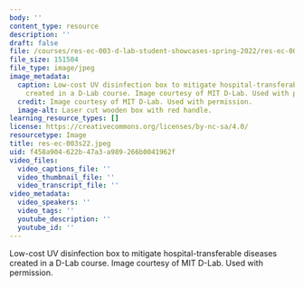 ```yaml
---
body: ''
content_type: resource
description: ''
draft: false
file: /courses/res-ec-003-d-lab-student-showcases-spring-2022/res-ec-003s22.jpeg
file_size: 151504
file_type: image/jpeg
image_metadata:
  caption: Low-cost UV disinfection box to mitigate hospital-transferable diseases
    created in a D-Lab course. Image courtesy of MIT D-Lab. Used with permission.
  credit: Image courtesy of MIT D-Lab. Used with permission.
  image-alt: Laser cut wooden box with red handle.
learning_resource_types: []
license: https://creativecommons.org/licenses/by-nc-sa/4.0/
resourcetype: Image
title: res-ec-003s22.jpeg
uid: f458a904-622b-47a3-a989-266b0041962f
video_files:
  video_captions_file: ''
  video_thumbnail_file: ''
  video_transcript_file: ''
video_metadata:
  video_speakers: ''
  video_tags: ''
  youtube_description: ''
  youtube_id: ''
---
```

Low-cost UV disinfection box to mitigate hospital-transferable diseases created in a D-Lab course. Image courtesy of MIT D-Lab. Used with permission.